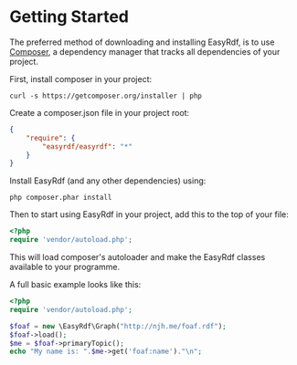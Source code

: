 Getting Started
===============

The preferred method of downloading and installing EasyRdf, is to use
[Composer], a dependency manager that tracks all dependencies of your project.


First, install composer in your project:

    curl -s https://getcomposer.org/installer | php


Create a composer.json file in your project root:

```json
{
    "require": {
        "easyrdf/easyrdf": "*"
    }
}
```

Install EasyRdf (and any other dependencies) using:

    php composer.phar install


Then to start using EasyRdf in your project, add this to the top of your file:

```php
<?php
require 'vendor/autoload.php';
```

This will load composer's autoloader and make the EasyRdf classes available to your 
programme.


A full basic example looks like this:

```php
<?php
require 'vendor/autoload.php';

$foaf = new \EasyRdf\Graph("http://njh.me/foaf.rdf");
$foaf->load();
$me = $foaf->primaryTopic();
echo "My name is: ".$me->get('foaf:name')."\n";
```

[Composer]:http://getcomposer.org/
